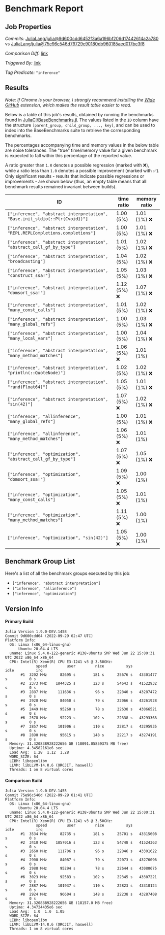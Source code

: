 # Benchmark Report

## Job Properties

*Commits:* [JuliaLang/julia@9d600cdd6452f3a6a196bf206d17442614a2a780](https://github.com/JuliaLang/julia/commit/9d600cdd6452f3a6a196bf206d17442614a2a780) vs [JuliaLang/julia@75e96c546d79729c90180db960185aed017be3f8](https://github.com/JuliaLang/julia/commit/75e96c546d79729c90180db960185aed017be3f8)

*Comparison Diff:* [link](https://github.com/JuliaLang/julia/compare/75e96c546d79729c90180db960185aed017be3f8..9d600cdd6452f3a6a196bf206d17442614a2a780)

*Triggered By:* [link](https://github.com/JuliaLang/julia/pull/46962)

*Tag Predicate:* `"inference"`

## Results

*Note: If Chrome is your browser, I strongly recommend installing the [Wide GitHub](https://chrome.google.com/webstore/detail/wide-github/kaalofacklcidaampbokdplbklpeldpj?hl=en)
extension, which makes the result table easier to read.*

Below is a table of this job's results, obtained by running the benchmarks found in
[JuliaCI/BaseBenchmarks.jl](https://github.com/JuliaCI/BaseBenchmarks.jl). The values
listed in the `ID` column have the structure `[parent_group, child_group, ..., key]`,
and can be used to index into the BaseBenchmarks suite to retrieve the corresponding
benchmarks.

The percentages accompanying time and memory values in the below table are noise tolerances. The "true"
time/memory value for a given benchmark is expected to fall within this percentage of the reported value.

A ratio greater than `1.0` denotes a possible regression (marked with :x:), while a ratio less
than `1.0` denotes a possible improvement (marked with :white_check_mark:). Only significant results - results
that indicate possible regressions or improvements - are shown below (thus, an empty table means that all
benchmark results remained invariant between builds).

| ID | time ratio | memory ratio |
|----|------------|--------------|
| `["inference", "abstract interpretation", "Base.init_stdio(::Ptr{Cvoid})"]` | 1.00 (5%)  | 1.01 (1%) :x: |
| `["inference", "abstract interpretation", "REPL.REPLCompletions.completions"]` | 1.00 (5%)  | 1.01 (1%) :x: |
| `["inference", "abstract interpretation", "abstract_call_gf_by_type"]` | 1.01 (5%)  | 1.02 (1%) :x: |
| `["inference", "abstract interpretation", "broadcasting"]` | 1.04 (5%)  | 1.02 (1%) :x: |
| `["inference", "abstract interpretation", "construct_ssa!"]` | 1.05 (5%)  | 1.03 (1%) :x: |
| `["inference", "abstract interpretation", "domsort_ssa!"]` | 1.12 (5%) :x: | 1.07 (1%) :x: |
| `["inference", "abstract interpretation", "many_const_calls"]` | 1.01 (5%)  | 1.02 (1%) :x: |
| `["inference", "abstract interpretation", "many_global_refs"]` | 1.00 (5%)  | 1.03 (1%) :x: |
| `["inference", "abstract interpretation", "many_local_vars"]` | 1.00 (5%)  | 1.04 (1%) :x: |
| `["inference", "abstract interpretation", "many_method_matches"]` | 1.06 (5%) :x: | 1.01 (1%)  |
| `["inference", "abstract interpretation", "println(::QuoteNode)"]` | 1.02 (5%)  | 1.02 (1%) :x: |
| `["inference", "abstract interpretation", "rand(Float64)"]` | 1.05 (5%)  | 1.01 (1%) :x: |
| `["inference", "abstract interpretation", "sin(42)"]` | 1.07 (5%) :x: | 1.02 (1%) :x: |
| `["inference", "allinference", "many_global_refs"]` | 1.00 (5%)  | 1.01 (1%) :x: |
| `["inference", "allinference", "many_method_matches"]` | 1.06 (5%) :x: | 1.01 (1%)  |
| `["inference", "optimization", "abstract_call_gf_by_type"]` | 1.07 (5%) :x: | 1.05 (1%) :x: |
| `["inference", "optimization", "domsort_ssa!"]` | 1.09 (5%) :x: | 1.00 (1%)  |
| `["inference", "optimization", "many_const_calls"]` | 1.05 (5%) :x: | 1.01 (1%)  |
| `["inference", "optimization", "many_method_matches"]` | 1.11 (5%) :x: | 1.00 (1%)  |
| `["inference", "optimization", "sin(42)"]` | 1.05 (5%) :x: | 1.00 (1%)  |

## Benchmark Group List

Here's a list of all the benchmark groups executed by this job:

- `["inference", "abstract interpretation"]`
- `["inference", "allinference"]`
- `["inference", "optimization"]`

## Version Info

#### Primary Build

```
Julia Version 1.9.0-DEV.1458
Commit 9d600cdd64 (2022-09-29 02:47 UTC)
Platform Info:
  OS: Linux (x86_64-linux-gnu)
      Ubuntu 20.04.4 LTS
  uname: Linux 5.4.0-122-generic #138-Ubuntu SMP Wed Jun 22 15:00:31 UTC 2022 x86_64 x86_64
  CPU: Intel(R) Xeon(R) CPU E3-1241 v3 @ 3.50GHz: 
              speed         user         nice          sys         idle          irq
       #1  3202 MHz      82695 s        181 s      25676 s   43301477 s          0 s
       #2  2373 MHz    1844325 s        123 s      54643 s   41522932 s          0 s
       #3  2887 MHz     111636 s         96 s      22840 s   43287472 s          0 s
       #4  2920 MHz      84050 s         79 s      22066 s   43261928 s          0 s
       #5  2449 MHz      95260 s         78 s      22638 s   43066521 s          0 s
       #6  2578 MHz      92223 s        102 s      22338 s   43293363 s          0 s
       #7  2857 MHz     101906 s        110 s      22817 s   43295935 s          0 s
       #8  2890 MHz      95615 s        148 s      22217 s   43274191 s          0 s
  Memory: 31.320838928222656 GB (18091.05859375 MB free)
  Uptime: 4.34582161e6 sec
  Load Avg:  1.28  1.12  1.28
  WORD_SIZE: 64
  LIBM: libopenlibm
  LLVM: libLLVM-14.0.6 (ORCJIT, haswell)
  Threads: 1 on 8 virtual cores

```

#### Comparison Build

```
Julia Version 1.9.0-DEV.1455
Commit 75e96c546d (2022-09-29 01:41 UTC)
Platform Info:
  OS: Linux (x86_64-linux-gnu)
      Ubuntu 20.04.4 LTS
  uname: Linux 5.4.0-122-generic #138-Ubuntu SMP Wed Jun 22 15:00:31 UTC 2022 x86_64 x86_64
  CPU: Intel(R) Xeon(R) CPU E3-1241 v3 @ 3.50GHz: 
              speed         user         nice          sys         idle          irq
       #1  3534 MHz      82735 s        181 s      25701 s   43315608 s          0 s
       #2  3410 MHz    1857016 s        123 s      54748 s   41524363 s          0 s
       #3  2660 MHz     111706 s         96 s      22846 s   43301622 s          0 s
       #4  2900 MHz      84087 s         79 s      22073 s   43276096 s          0 s
       #5  2988 MHz      95294 s         78 s      22644 s   43080675 s          0 s
       #6  3023 MHz      92583 s        102 s      22345 s   43307221 s          0 s
       #7  2887 MHz     101937 s        110 s      22823 s   43310124 s          0 s
       #8  2924 MHz      96604 s        148 s      22238 s   43287408 s          0 s
  Memory: 31.320838928222656 GB (18157.0 MB free)
  Uptime: 4.34724435e6 sec
  Load Avg:  1.0  1.0  1.05
  WORD_SIZE: 64
  LIBM: libopenlibm
  LLVM: libLLVM-14.0.6 (ORCJIT, haswell)
  Threads: 1 on 8 virtual cores

```
